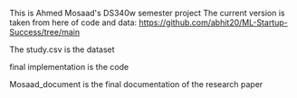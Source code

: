 This is Ahmed Mosaad's DS340w semester project
The current version is taken from here of code and data:
https://github.com/abhit20/ML-Startup-Success/tree/main

The study.csv is the dataset 

final implementation is the code

Mosaad_document is the final documentation of the research paper
